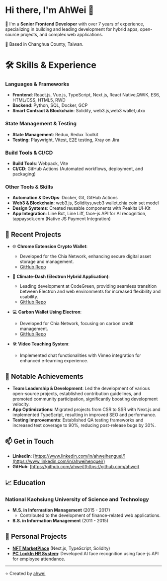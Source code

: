 # Hi there, I'm AhWei 👋

🌱 I'm a **Senior Frontend Developer** with over 7 years of experience, specializing in building and leading development for hybrid apps, open-source projects, and complex web applications.

📍 Based in Changhua County, Taiwan.

# 🛠 Skills & Experience

### **Languages & Frameworks**
- **Frontend**: React.js, Vue.js, TypeScript, Next.js, React Native,QWIK, ES6, HTML/CSS, HTML5, RWD
- **Backend**: Python, SQL, Docker, GCP
- **Smart Contract & Blockchain**: Solidity, web3.js,web3 wallet,utxo

### **State Management & Testing**
- **State Management**: Redux, Redux Toolkit
- **Testing**: Playwright, Vitest, E2E testing, Xray on Jira

### **Build Tools & CI/CD**
- **Build Tools**: Webpack, Vite
- **CI/CD**: GitHub Actions (Automated workflows, deployment, and packaging)

### **Other Tools & Skills**
- **Automation & DevOps**: Docker, Git, GitHub Actions
- **Web3 & Blockchain**: web3.js, Soliditys,web3 wallet,chia coin set model
- **Design Systems**: Created reusable components with Peakits UI-Kit
- **App Integration**: Line Bot, Line Liff, face-js API for AI recognition, tappaysdk.com (Native JS Payment Integration)

## 🔭 Recent Projects

- 🌐 **Chrome Extension Crypto Wallet**:
  - Developed for the Chia Network, enhancing secure digital asset storage and management.
  - [GitHub Repo](https://github.com/hashgreen/hoogii-wallet)

- 🌿 **Climate-Dash (Electron Hybrid Application)**:
  - Leading development at CodeGreen, providing seamless transition between Electron and web environments for increased flexibility and usability.
  - [GitHub Repo](https://github.com/CodeGreen-Labs/climate-dash)

- 💻 **Carbon Wallet Using Electron**:
  - Developed for Chia Network, focusing on carbon credit management.
  - [GitHub Repo](https://github.com/Chia-Network/Climate-Wallet)

- 🛠️ **Video Teaching System**:
  - Implemented chat functionalities with Vimeo integration for enhanced e-learning experience.

## 🚀 Notable Achievements
- **Team Leadership & Development**: Led the development of various open-source projects, established contribution guidelines, and promoted community participation, significantly boosting development velocity.
- **App Optimizations**: Migrated projects from CSR to SSR with Next.js and implemented TypeScript, resulting in improved SEO and performance.
- **Testing Improvements**: Established QA testing frameworks and increased test coverage to 90%, reducing post-release bugs by 30%.

## 📫 Get in Touch

- **LinkedIn**: [https://www.linkedin.com/in/ahweihenguei/](https://www.linkedin.com/in/ahweihenguei/)
- **GitHub**: [https://github.com/ahwei](https://github.com/ahwei)

## 📈 Education

### **National Kaohsiung University of Science and Technology**
- **M.S. in Information Management** (2015 - 2017)
  - Contributed to the development of finance-related web applications.
- **B.S. in Information Management** (2011 - 2015)

## 🌟 Personal Projects

- **[NFT MarketPlace](https://ahwei-nft.peakits.tw/)** (Next.js, TypeScript, Solidity)
- **[PC LockIn HR System](https://pclockin.peakits.tw/)**: Developed AI face recognition using face-js API for employee attendance.

---

⭐️ Created by [ahwei](https://github.com/ahwei)
